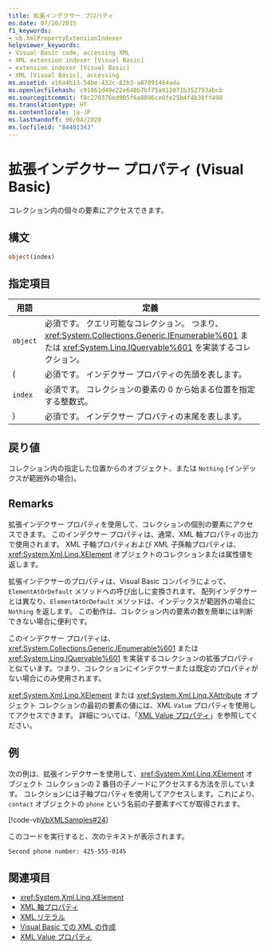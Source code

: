 ```yaml
---
title: 拡張インデクサー プロパティ
ms.date: 07/20/2015
f1_keywords:
- vb.XmlPropertyExtensionIndexer
helpviewer_keywords:
- Visual Basic code, accessing XML
- XML extension indexer [Visual Basic]
- extension indexer [Visual Basic]
- XML [Visual Basic], accessing
ms.assetid: a16a4b13-54be-432c-82b3-a87091464ada
ms.openlocfilehash: c91061d49e22e648b7bf75a812071b352793abcb
ms.sourcegitcommit: f8c270376ed905f6a8896ce0fe25b4f4b38ff498
ms.translationtype: HT
ms.contentlocale: ja-JP
ms.lasthandoff: 06/04/2020
ms.locfileid: "84401343"
---
```

# <a name="extension-indexer-property-visual-basic"></a>拡張インデクサー プロパティ (Visual Basic)
コレクション内の個々の要素にアクセスできます。  
  
## <a name="syntax"></a>構文  
  
```vb  
object(index)  
```  
  
## <a name="parts"></a>指定項目  
  
|用語|定義|  
|---|---|  
|`object`|必須です。 クエリ可能なコレクション。 つまり、<xref:System.Collections.Generic.IEnumerable%601> または <xref:System.Linq.IQueryable%601> を実装するコレクション。|  
|(|必須です。 インデクサー プロパティの先頭を表します。|  
|`index`|必須です。 コレクションの要素の 0 から始まる位置を指定する整数式。|  
|)|必須です。 インデクサー プロパティの末尾を表します。|  
  
## <a name="return-value"></a>戻り値  
 コレクション内の指定した位置からのオブジェクト、または `Nothing` (インデックスが範囲外の場合)。  
  
## <a name="remarks"></a>Remarks  
 拡張インデクサー プロパティを使用して、コレクションの個別の要素にアクセスできます。 このインデクサー プロパティは、通常、XML 軸プロパティの出力で使用されます。 XML 子軸プロパティおよび XML 子孫軸プロパティは、<xref:System.Xml.Linq.XElement> オブジェクトのコレクションまたは属性値を返します。  
  
 拡張インデクサーのプロパティは、Visual Basic コンパイラによって、`ElementAtOrDefault` メソッドへの呼び出しに変換されます。 配列インデクサーとは異なり、`ElementAtOrDefault` メソッドは、インデックスが範囲外の場合に `Nothing` を返します。 この動作は、コレクション内の要素の数を簡単には判断できない場合に便利です。  
  
 このインデクサー プロパティは、<xref:System.Collections.Generic.IEnumerable%601> または <xref:System.Linq.IQueryable%601> を実装するコレクションの拡張プロパティと似ています。つまり、コレクションにインデクサーまたは既定のプロパティがない場合にのみ使用されます。  
  
 <xref:System.Xml.Linq.XElement> または <xref:System.Xml.Linq.XAttribute> オブジェクト コレクションの最初の要素の値には、XML `Value` プロパティを使用してアクセスできます。 詳細については、「[XML Value プロパティ](xml-value-property.md)」を参照してください。  
  
## <a name="example"></a>例  
 次の例は、拡張インデクサーを使用して、<xref:System.Xml.Linq.XElement> オブジェクト コレクションの 2 番目の子ノードにアクセスする方法を示しています。 コレクションには子軸プロパティを使用してアクセスします。これにより、`contact` オブジェクトの `phone` という名前の子要素すべてが取得されます。  
  
 [!code-vb[VbXMLSamples#24](~/samples/snippets/visualbasic/VS_Snippets_VBCSharp/VbXMLSamples/VB/XMLSamples11.vb#24)]  
  
 このコードを実行すると、次のテキストが表示されます。  
  
 `Second phone number: 425-555-0145`  
  
## <a name="see-also"></a>関連項目

- <xref:System.Xml.Linq.XElement>
- [XML 軸プロパティ](index.md)
- [XML リテラル](../xml-literals/index.md)
- [Visual Basic での XML の作成](../../programming-guide/language-features/xml/creating-xml.md)
- [XML Value プロパティ](xml-value-property.md)
